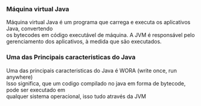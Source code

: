 ### Máquina virtual Java
Máquina virtual Java é um programa que carrega e executa os aplicativos Java, convertendo <br/> 
os bytecodes em código executável de máquina. A JVM é responsável pelo gerenciamento dos aplicativos, à medida que são executados.<br/>

### Uma das Principais caracteristicas do Java
Uma das principais caracteristicas do Java é WORA (write once, run anywhere)<br/>
Isso significa, que um codigo compilado no java em forma de bytecode, pode ser executado em <br/>
qualquer sistema operacional, isso tudo através da JVM<br/>




